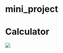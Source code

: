 # mini_project

<h1>Calculator</h1>
<img src="https://cdn.pixabay.com/photo/2015/04/23/22/00/tree-736885__480.jpg"></img>
